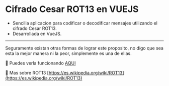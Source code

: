 # Cifrado Cesar ROT13 en VUEJS

-   Sencilla aplicacion para codificar o decodificar mensajes utilizando el cifrado Cesar ROT13.
-   Desarrollada en VueJS.

---

Seguramente existan otras formas de lograr este proposito, no digo que sea esta la mejor manera ni la peor, simplemente es una de ellas.

:link: Puedes verla funcionando [ AQUI](http://rot13.blackend.es)

:link: Mas sobre ROT13 [https://es.wikipedia.org/wiki/ROT13](https://es.wikipedia.org/wiki/ROT13)
